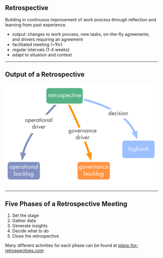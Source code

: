 ## Retrospective

Building in continuous improvement of work process through reflection and learning from past experience.

* output: changes to work process, new tasks, on-the-fly agreements, and drivers requiring an agreement
* facilitated meeting (~1hr)
* regular intervals (1-4 weeks)
* adapt to situation and context

---

## Output of a Retrospective 

![inline,fit](img/meetings/retrospective.png)

---

## Five Phases of a Retrospective Meeting ##

1. Set the stage 
2. Gather data
3. Generate insights
4. Decide what to do
5. Close the retrospective

Many different activities for each phase can be found at [plans-for-retrospectives.com](http://www.plans-for-retrospectives.com/)
